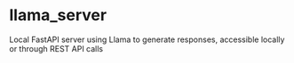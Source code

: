 # llama_server
Local FastAPI server using Llama to generate responses, accessible locally or through REST API calls
